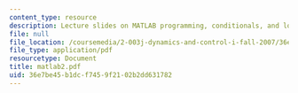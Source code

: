 ```yaml
---
content_type: resource
description: Lecture slides on MATLAB programming, conditionals, and loops.
file: null
file_location: /coursemedia/2-003j-dynamics-and-control-i-fall-2007/36e7be45b1dcf7459f2102b2dd631782_matlab2.pdf
file_type: application/pdf
resourcetype: Document
title: matlab2.pdf
uid: 36e7be45-b1dc-f745-9f21-02b2dd631782
---
```


